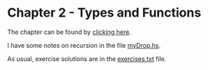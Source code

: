 # Chapter 2 - Types and Functions

The chapter can be found by [clicking
here](http://book.realworldhaskell.org/read/types-and-functions.html).

I have some notes on recursion in the file
[myDrop.hs](https://github.com/amgarrett09/real-world-haskell-exercises/blob/master/ch02/myDrop.hs).

As usual, exercise solutions are in the
[exercises.txt](https://github.com/amgarrett09/real-world-haskell-exercises/blob/master/ch02/exercises.txt) file.
